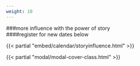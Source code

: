 ```yaml
---
weight: 10
---
```


###more influence with the power of story
\
####register for new dates below

{{< partial "embed/calendar/storyinfluence.html" >}}
<!-- modal cover, only put once -->
{{< partial "modal/modal-cover-class.html" >}}
